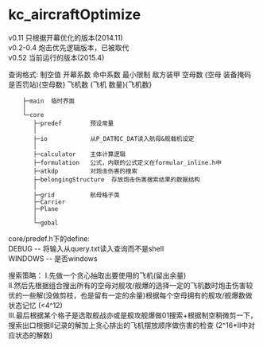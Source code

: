 kc_aircraftOptimize
===================
v0.11 只根据开幕优化的版本(2014.11)  
v0.2-0.4 炮击优先逻辑版本，已被取代  
v0.52 当前运行的版本(2015.4)

查询格式:
制空值 开幕系数 命中系数 最小限制 敌方装甲 空母数 (空母 装备掩码 是否罚站){空母数} 飞机数 (飞机 数量){飞机数}


        ├─main  临时界面
        │
        └─core
           ├─predef        预设常量
           │
           ├─io            从P_DAT和C_DAT读入航母&舰载机设定
           │
           ├─calculator    主体计算逻辑
           ├─formulation   公式，内联的公式定义在formular_inline.h中
           ├─atkdp         对炮击伤害的搜索
           ├─belongingStructure  存放炮击伤害搜索结果的数据结构
           │
           ├─grid          航母格子类
           ├─Carrier
           ├─Plane
           │
           └─gobal

core/predef.h下的define:  
DEBUG -- 将输入从query.txt读入查询而不是shell  
WINDOWS -- 是否windows  

搜索策略：
I.先做一个贪心抽取出要使用的飞机(留出余量)  
II.然后先根据组合搜出所有的空母对舰攻/舰爆的选择一定的飞机数时炮击伤害较优的一些解(没做剪枝，也是留有一定的余量)根据每个空母拥有的舰攻/舰爆数做状态记忆 (<4^12)  
III.最后根据某个格子是选取舰战亦或是舰攻舰爆做01搜索+根据制空稍微剪一下，搜索出口根据II记录的解加上贪心排出的飞机摆放顺序做伤害的检查 (2^16*II中对应状态的解数)  
